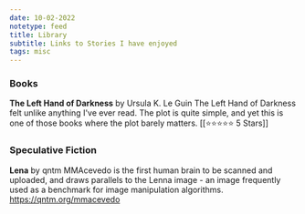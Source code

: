 ```yaml
---
date: 10-02-2022
notetype: feed
title: Library
subtitle: Links to Stories I have enjoyed
tags: misc
---
```


### Books

**The Left Hand of Darkness** by Ursula K. Le Guin
The Left Hand of Darkness felt unlike anything I've ever read. The plot is quite simple, and yet this is one of those books where the plot barely matters.
[[⭐️⭐️⭐️⭐️⭐️ 5 Stars]]

### Speculative Fiction

**Lena** by qntm
MMAcevedo is the first human brain to be scanned and uploaded, and draws parallels to the Lenna image - an image frequently used as a benchmark for image manipulation algorithms.
<https://qntm.org/mmacevedo>

